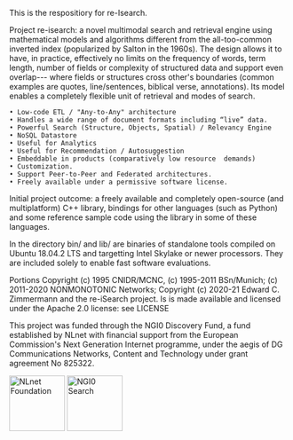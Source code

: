 This is the respositiory for re-Isearch.

Project re-isearch: a novel multimodal search and retrieval engine using mathematical models and algorithms different from the all-too-common inverted index (popularized by Salton in the 1960s). The design allows it to have, in practice, effectively no limits on the frequency of words, term length, number of fields or complexity of structured data and support even overlap--- where fields or structures cross other's boundaries (common examples are quotes, line/sentences, biblical verse, annotations). Its model enables a completely flexible unit of retrieval and modes of search.

    • Low-code ETL / "Any-to-Any" architecture
    • Handles a wide range of document formats including “live” data.
    • Powerful Search (Structure, Objects, Spatial) / Relevancy Engine
    • NoSQL Datastore
    • Useful for Analytics
    • Useful for Recommendation / Autosuggestion 
    • Embeddable in products (comparatively low resource  demands)
    • Customization. 
    • Support Peer-to-Peer and Federated architectures.
    • Freely available under a permissive software license. 


Initial project outcome: a freely available and completely open-source (and multiplatform) C++ library, bindings for other languages (such as Python) and some reference sample code using the library in some of these languages.


In the directory bin/ and lib/ are binaries of standalone tools compiled on Ubuntu 18.04.2 LTS and targetting Intel Skylake or newer processors. They are included solely to enable fast software evaluations.

Portions Copyright (c) 1995 CNIDR/MCNC, (c) 1995-2011 BSn/Munich; (c) 2011-2020 NONMONOTONIC Networks; Copyright (c) 2020-21 Edward C. Zimmermann and the re-iSearch project. Is is made available and licensed under the Apache 2.0 license: see LICENSE

This project was funded through the NGI0 Discovery Fund, a fund established by NLnet with financial support from the European Commission's Next Generation Internet programme, under the aegis of DG Communications Networks, Content and Technology under grant agreement No 825322.



<IMG SRC="https://nlnet.nl/image/logo_nlnet.svg" ALT="NLnet Foundation" height=100> <IMG SRC="https://nlnet.nl/logo/NGI/NGIZero-green.hex.svg" ALT="NGI0 Search" height=100>

